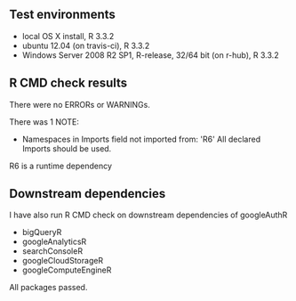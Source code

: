 ## Test environments
* local OS X install, R 3.3.2
* ubuntu 12.04 (on travis-ci), R 3.3.2
* Windows Server 2008 R2 SP1, R-release, 32/64 bit (on r-hub), R 3.3.2 

## R CMD check results
There were no ERRORs or WARNINGs. 

There was 1 NOTE:

* Namespaces in Imports field not imported from:
     'R6'
     All declared Imports should be used.
     
R6 is a runtime dependency
  
## Downstream dependencies
I have also run R CMD check on downstream dependencies of googleAuthR 

* bigQueryR
* googleAnalyticsR
* searchConsoleR
* googleCloudStorageR
* googleComputeEngineR

All packages passed.
  
